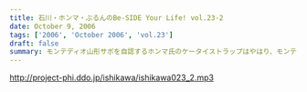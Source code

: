 ```yaml
---
title: 石川・ホンマ・ぶるんのBe-SIDE Your Life! vol.23-2
date: October 9, 2006
tags: ['2006', 'October 2006', 'vol.23']
draft: false
summary: モンテディオ山形サポを自認するホンマ氏のケータイストラップはやはり、モンテディオモデルだった．．．そんなホンマさんはやはり本日も遅刻．．．いったい全員がビシッと揃って時間キッカリで始まることはあるのだろうか、この番組わ・・・・NAMAE
---
```


http://project-phi.ddo.jp/ishikawa/ishikawa023_2.mp3